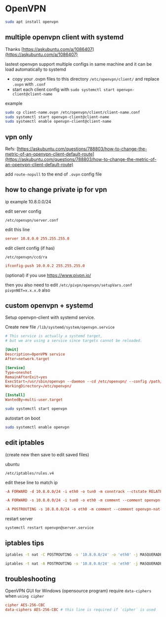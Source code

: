 # OpenVPN

```bash
sudo apt install openvpn
```

## multiple openvpn client with systemd

Thanks [https://askubuntu.com/a/1086407](https://askubuntu.com/a/1086407)

lastest openvpn support multiple configs in same machine and it can be load automatically to systemd
- copy your .ovpn files to this directory `/etc/openvpn/client/` and replace `.ovpn` with `.conf`
- start each client config with `sudo systemctl start openvpn-client@client-name`

example

```bash
sudo cp client-name.ovpn /etc/openvpn/client/client-name.conf
sudo systemctl start openvpn-client@client-name
sudo systemctl enable openvpn-client@client-name
```

## vpn only

Refs: [https://askubuntu.com/questions/788803/how-to-change-the-metric-of-an-openvpn-client-default-route](https://askubuntu.com/questions/788803/how-to-change-the-metric-of-an-openvpn-client-default-route)

add `route-nopull` to the end of `.ovpn` config file

## how to change private ip for vpn

ip example 10.8.0.0/24

edit server config

`/etc/openvpn/server.conf`

edit this line

```conf
server 10.8.0.0 255.255.255.0
```

edit client config (if has)

`/etc/openvpn/ccd/ra`

```conf
ifconfig-push 10.0.0.2 255.255.255.0
```

(optional) if you use https://www.pivpn.io/

then you also need to edit `/etc/pivpn/openvpn/setupVars.conf` `pivpnNET=x.x.x.0` also

## custom openvpn + systemd

Setup openvpn-client with systemd service.

Create new file `/lib/systemd/system/openvpn.service`

```conf
# This service is actually a systemd target,
# but we are using a service since targets cannot be reloaded.

[Unit]
Description=OpenVPN service
After=network.target

[Service]
Type=oneshot
RemainAfterExit=yes
ExecStart=/usr/sbin/openvpn --daemon --cd /etc/openvpn/ --config /path/to/config.ovpn
WorkingDirectory=/etc/openvpn/

[Install]
WantedBy=multi-user.target
```

```bash
sudo systemctl start openvpn
```

autostart on boot

```bash
sudo systemctl enable openvpn
```

## edit iptables

(create new then save to edit saved files)

ubuntu

`/etc/iptables/rules.v4`

edit these line to match ip

```conf
-A FORWARD -d 10.8.0.0/24 -i eth0 -o tun0 -m conntrack --ctstate RELATED,ESTABLISHED -m comment --comment openvpn-forward-rule -j ACCEPT
```

```conf
-A FORWARD -s 10.8.0.0/24 -i tun0 -o eth0 -m comment --comment openvpn-forward-rule -j ACCEPT
```

```conf
-A POSTROUTING -s 10.8.0.0/24 -o eth0 -m comment --comment openvpn-nat-rule -j MASQUERADE
```

restart server

```bash
systemctl restart openvpn@server.service
```

## iptables tips

```bash
iptables -t nat -C POSTROUTING -s '10.8.0.0/24' -o 'eth0' -j MASQUERADE 2> '/dev/null'
```

```bash
iptables -t nat -A POSTROUTING -s '10.8.0.0/24' -o 'eth0' -j MASQUERADE
```

## troubleshooting

OpenVPN GUI for Windows (opensource program) require `data-ciphers` when `using cipher`

```conf
cipher AES-256-CBC
data-ciphers AES-256-CBC # this line is required if `cipher` is used
```

